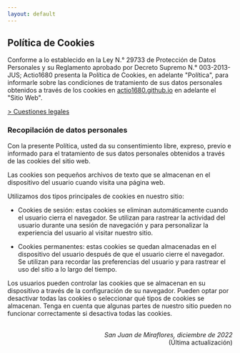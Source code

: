 ```yaml
---
layout: default
---
```


## Política de Cookies
Conforme a lo establecido en la Ley N.° 29733 de Protección de Datos Personales y su Reglamento aprobado por Decreto Supremo N.° 003-2013-JUS; Actio1680 presenta la Política de Cookies, en adelante "Política", para informarle sobre las condiciones de tratamiento de sus datos personales obtenidos a través de los cookies en [actio1680.github.io](https://actio1680.github.io/) en adelante el "Sitio Web".

[> Cuestiones legales](/legal)

### Recopilación de datos personales
Con la presente Política, usted da su consentimiento libre, expreso, previo e informado para el tratamiento de sus datos personales obtenidos a través de las cookies del sitio web.

Las cookies son pequeños archivos de texto que se almacenan en el dispositivo del usuario cuando visita una página web.

Utilizamos dos tipos principales de cookies en nuestro sitio:

- Cookies de sesión: estas cookies se eliminan automáticamente cuando el usuario cierra el navegador. Se utilizan para rastrear la actividad del usuario durante una sesión de navegación y para personalizar la experiencia del usuario al visitar nuestro sitio.

- Cookies permanentes: estas cookies se quedan almacenadas en el dispositivo del usuario después de que el usuario cierre el navegador. Se utilizan para recordar las preferencias del usuario y para rastrear el uso del sitio a lo largo del tiempo.

Los usuarios pueden controlar las cookies que se almacenan en su dispositivo a través de la configuración de su navegador. Pueden optar por desactivar todas las cookies o seleccionar qué tipos de cookies se almacenan. Tenga en cuenta que algunas partes de nuestro sitio pueden no funcionar correctamente si desactiva todas las cookies.



<br>
<div align="right">
<i>San Juan de Miraflores, diciembre de 2022</i><br>
(Última actualización)
</div>
